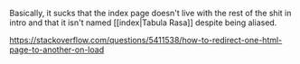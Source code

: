Basically, it sucks that the index page doesn't live with the rest of the shit in intro and that it isn't named [[index|Tabula Rasa]] despite being aliased.

https://stackoverflow.com/questions/5411538/how-to-redirect-one-html-page-to-another-on-load